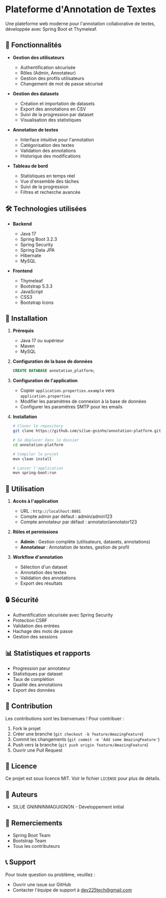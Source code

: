 # Plateforme d'Annotation de Textes

Une plateforme web moderne pour l'annotation collaborative de textes, développée avec Spring Boot et Thymeleaf.

## 🌟 Fonctionnalités

- **Gestion des utilisateurs**
  - Authentification sécurisée
  - Rôles (Admin, Annotateur)
  - Gestion des profils utilisateurs
  - Changement de mot de passe sécurisé

- **Gestion des datasets**
  - Création et importation de datasets
  - Export des annotations en CSV
  - Suivi de la progression par dataset
  - Visualisation des statistiques

- **Annotation de textes**
  - Interface intuitive pour l'annotation
  - Catégorisation des textes
  - Validation des annotations
  - Historique des modifications

- **Tableau de bord**
  - Statistiques en temps réel
  - Vue d'ensemble des tâches
  - Suivi de la progression
  - Filtres et recherche avancée

## 🛠️ Technologies utilisées

- **Backend**
  - Java 17
  - Spring Boot 3.2.3
  - Spring Security
  - Spring Data JPA
  - Hibernate
  - MySQL

- **Frontend**
  - Thymeleaf
  - Bootstrap 5.3.3
  - JavaScript
  - CSS3
  - Bootstrap Icons

## 🚀 Installation

1. **Prérequis**
   - Java 17 ou supérieur
   - Maven
   - MySQL

2. **Configuration de la base de données**
   ```sql
   CREATE DATABASE annotation_platform;
   ```

3. **Configuration de l'application**
   - Copier `application.properties.example` vers `application.properties`
   - Modifier les paramètres de connexion à la base de données
   - Configurer les paramètres SMTP pour les emails

4. **Installation**
   ```bash
   # Cloner le repository
   git clone https://github.com/silue-gninho/annotation-platform.git
   
   # Se déplacer dans le dossier
   cd annotation-platform
   
   # Compiler le projet
   mvn clean install
   
   # Lancer l'application
   mvn spring-boot:run
   ```

## 📝 Utilisation

1. **Accès à l'application**
   - URL : `http://localhost:8081`
   - Compte admin par défaut : admin/admin123
   - Compte annotateur par défaut : annotator/annotator123

2. **Rôles et permissions**
   - **Admin** : Gestion complète (utilisateurs, datasets, annotations)
   - **Annotateur** : Annotation de textes, gestion de profil

3. **Workflow d'annotation**
   - Sélection d'un dataset
   - Annotation des textes
   - Validation des annotations
   - Export des résultats

## 🔒 Sécurité

- Authentification sécurisée avec Spring Security
- Protection CSRF
- Validation des entrées
- Hachage des mots de passe
- Gestion des sessions

## 📊 Statistiques et rapports

- Progression par annotateur
- Statistiques par dataset
- Taux de complétion
- Qualité des annotations
- Export des données

## 🤝 Contribution

Les contributions sont les bienvenues ! Pour contribuer :

1. Fork le projet
2. Créer une branche (`git checkout -b feature/AmazingFeature`)
3. Commit les changements (`git commit -m 'Add some AmazingFeature'`)
4. Push vers la branche (`git push origin feature/AmazingFeature`)
5. Ouvrir une Pull Request

## 📄 Licence

Ce projet est sous licence MIT. Voir le fichier `LICENSE` pour plus de détails.

## 👥 Auteurs

- SILUE GNINNINMAGUIGNON - Développement initial

## 🙏 Remerciements

- Spring Boot Team
- Bootstrap Team
- Tous les contributeurs

## 📞 Support

Pour toute question ou problème, veuillez :
- Ouvrir une issue sur GitHub
- Contacter l'équipe de support à dev225tech@gmail.com